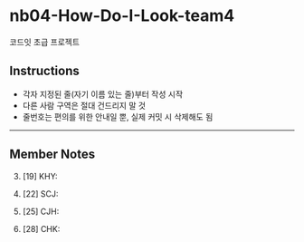# nb04-How-Do-I-Look-team4
코드잇 초급 프로젝트

## Instructions
- 각자 지정된 줄(자기 이름 있는 줄)부터 작성 시작
- 다른 사람 구역은 절대 건드리지 말 것
- 줄번호는 편의를 위한 안내일 뿐, 실제 커밋 시 삭제해도 됨

---

## Member Notes




3. [19] KHY:  


4. [22] SCJ:  


5. [25] CJH:


6. [28] CHK:  